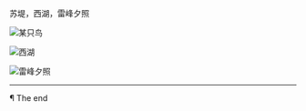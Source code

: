 苏堤，西湖，雷峰夕照

![某只鸟](https://raw.githubusercontent.com/d0u9/blog/blob/master/pics/2016-A/2016-05-13/Image00001.jpg)

![西湖](https://raw.githubusercontent.com/d0u9/blog/blob/master/pics/2016-A/2016-05-13/Image00001.jpg)

![雷峰夕照](https://raw.githubusercontent.com/d0u9/blog/blob/master/pics/2016-A/2016-05-13/Image00001.jpg)

---

¶ The end

